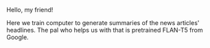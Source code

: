 Hello, my friend!

Here we train computer to generate summaries of the news articles' headlines. The pal who helps us with that is pretrained FLAN-T5 from Google.
